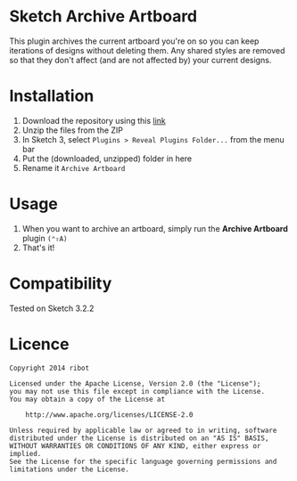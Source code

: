 # Sketch Archive Artboard
This plugin archives the current artboard you're on so you can keep iterations of designs without deleting them. Any shared styles are removed so that they don't affect (and are not affected by) your current designs.

# Installation
1. Download the repository using this [link](https://github.com/ribot/sketch-archive-artboard/archive/master.zip)
2. Unzip the files from the ZIP
3. In Sketch 3, select `Plugins > Reveal Plugins Folder...` from the menu bar
4. Put the (downloaded, unzipped) folder in here
5. Rename it `Archive Artboard`

# Usage
1. When you want to archive an artboard, simply run the **Archive Artboard** plugin `(⌃⇧A)`
2. That's it!

# Compatibility
Tested on Sketch 3.2.2

# Licence
```
Copyright 2014 ribot

Licensed under the Apache License, Version 2.0 (the "License");
you may not use this file except in compliance with the License.
You may obtain a copy of the License at

    http://www.apache.org/licenses/LICENSE-2.0

Unless required by applicable law or agreed to in writing, software
distributed under the License is distributed on an "AS IS" BASIS,
WITHOUT WARRANTIES OR CONDITIONS OF ANY KIND, either express or implied.
See the License for the specific language governing permissions and
limitations under the License.
```
